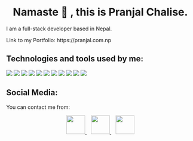 <h1 align="center"> Namaste 🙏 , this is Pranjal Chalise.</h1>

<p>I am a full-stack developer based in Nepal.</p>
Link to my Portfolio: https://pranjal.com.np


## Technologies and tools used by me:

![](https://img.shields.io/badge/OS-MACOS-informational?style=flat&logo=apple&logoColor=white&color=2bbc8a) ![](https://img.shields.io/badge/OS-Linux-informational?style=flat&logo=linux&logoColor=white&color=2bbc8a) ![](https://img.shields.io/badge/Code-Python-informational?style=flat&logo=python&logoColor=white&color=2bbc8a) ![](https://img.shields.io/badge/Code-Javascript-informational?style=flat&logo=javascript&logoColor=white&color=2bbc8a) ![](https://img.shields.io/badge/Code-HTML-informational?style=flat&logo=HTML&logoColor=white&color=2bbc8a) ![](https://img.shields.io/badge/Code-CSS-informational?style=flat&logo=css&logoColor=white&color=2bbc8a) ![](https://img.shields.io/badge/Code-Bootstrap-informational?style=flat&logo=bootstrap&logoColor=white&color=2bbc8a) ![](https://img.shields.io/badge/Code-Django-informational?style=flat&logo=django&logoColor=white&color=2bbc8a) ![](https://img.shields.io/badge/Tools-MySQLite-informational?style=flat&logo=sqlite&logoColor=white&color=2bbc8a) ![](https://img.shields.io/badge/Shell-Bash-informational?style=flat&logo=git&logoColor=white&color=2bbc8a) ![](https://img.shields.io/badge/Tools-Github-informational?style=flat&logo=github&logoColor=white&color=2bbc8a) 

## Social Media:

You can contact me from:
<p align='center'>
<center>
 <a href="https://www.facebook.com/chalisepranjal/">
   <img src="https://upload.wikimedia.org/wikipedia/en/thumb/0/04/Facebook_f_logo_%282021%29.svg/100px-Facebook_f_logo_%282021%29.svg.png" width="50px">
 </a>&nbsp;&nbsp;
 <a href="mailto:pranjalchalise@gmail.com">
  <img src="https://upload.wikimedia.org/wikipedia/commons/thumb/7/7e/Gmail_icon_%282020%29.svg/100px-Gmail_icon_%282020%29.svg.png" width="50px">
 </a>
&nbsp;&nbsp;
  <a href="https://linkedin.com/pranjalchalise">
  <img src="https://play-lh.googleusercontent.com/kMofEFLjobZy_bCuaiDogzBcUT-dz3BBbOrIEjJ-hqOabjK8ieuevGe6wlTD15QzOqw=s180-rw?fbclid=IwAR3JabsBAm4iSojrTz-BrPAizHOy3wAg9UCKmDiFhcN8Diseua7kZ6WbBig" width="50px">
 </a>
 </center>
 </p>        
